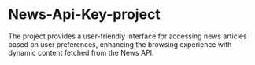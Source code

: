 # News-Api-Key-project
The project provides a user-friendly interface for accessing news articles based on user preferences, enhancing the browsing experience with dynamic content fetched from the News API.
